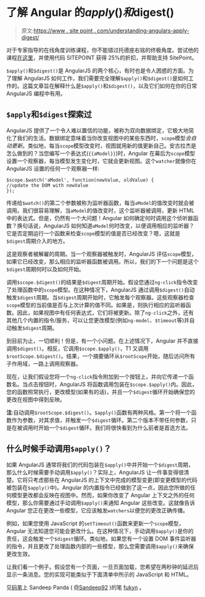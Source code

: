 # 了解 Angular 的$apply()和$digest()

> 原文:[https://www . site point . com/understanding-angulars-apply-digest/](https://www.sitepoint.com/understanding-angulars-apply-digest/)

对于专家指导的在线角度训练课程，你不能错过托德座右铭的终极角度。尝试他的课程[在这里](https://ultimateangular.com/)，并使用代码 SITEPOINT 获得 25%的折扣，并帮助支持 SitePoint。

`$apply()`和`$digest()`是 AngularJS 的两个核心，有时也是令人困惑的方面。为了理解 AngularJS 如何工作，我们需要完全理解`$apply()`和`$digest()`是如何工作的。这篇文章旨在解释什么是`$apply()`和`$digest()`，以及它们如何在你的日常 AngularJS 编程中有用。

## `$apply`和`$digest`探索过

AngularJS 提供了一个令人难以置信的功能，被称为双向数据绑定，它极大地简化了我们的生活。数据绑定意味着当你改变视图中的某些东西时，`scope`模型*会自动更新*。类似地，每当`scope`模型改变时，视图就用新的值更新自己。安古拉杰是怎么做到的？当您编写一个表达式(`{{aModel}}`)时，Angular 在幕后为`scope`模型设置一个观察器，每当模型发生变化时，它就会更新视图。这个`watcher`就像你在 AngularJS 设置的任何一个观察器一样:

```
$scope.$watch('aModel', function(newValue, oldValue) {
//update the DOM with newValue
});
```

传递给`$watch()`的第二个参数被称为监听器函数，每当`aModel`的值改变时就会被调用。我们很容易理解，当`aModel`的值改变时，这个监听器被调用，更新 HTML 中的表达式。但是，仍然有一个大问题！Angular 如何确定何时调用这个侦听器函数？换句话说，AngularJS 如何知道`aModel`何时改变，以便调用相应的监听器？它是否定期运行一个函数来检查`scope`模型的值是否已经改变？嗯，这就是`$digest`周期介入的地方。

这是观察者被解雇的周期。当一个观察器被触发时，AngularJS 评估`scope`模型，如果它已经改变，那么相应的监听器函数被调用。所以，我们的下一个问题是这个`$digest`周期何时以及如何开始。

调用`$scope.$digest()`的结果是`$digest`周期开始。假设您通过`ng-click`指令改变了处理函数中的`scope`模型。在这种情况下，AngularJS 通过调用`$digest()`自动触发`$digest`周期。当`$digest`周期开始时，它触发每个观察器。这些观察器检查`scope`模型的当前值是否与上次计算的值不同。如果是，则执行相应的监听器函数。因此，如果视图中有任何表达式，它们将被更新。除了`ng-click`之外，还有其他几个内置的指令/服务，可以让您更改模型(例如`ng-model`、`$timeout`等)并自动触发`$digest`周期。

到目前为止，一切顺利！但是，有一个小问题。在上述情况下，Angular 并不直接调用`$digest()`。相反，它调用`$scope.$apply()`，T1 又调用`$rootScope.$digest()`。结果，一个摘要循环从`$rootScope`开始，随后访问所有子作用域，一路上调用观察器。

现在，让我们假设您将一个`ng-click`指令附加到一个按钮上，并向它传递一个函数名。当点击按钮时，AngularJS 将函数调用包装在`$scope.$apply()`内。因此，您的函数照常执行，更改模型(如果有的话)，并且一个`$digest`循环开始确保您的更改在视图中得到反映。

**注**:自动调用`$rootScope.$digest()`。`$apply()`函数有两种风格。第一个将一个函数作为参数，对其求值，并触发一个`$digest`循环。第二个版本不带任何参数，只是在被调用时开始一个`$digest`循环。我们将很快看到为什么前者是首选方法。

## 什么时候手动调用`$apply()`？

如果 AngularJS 通常将我们的代码包装在`$apply()`中并开始一个`$digest`周期，那么什么时候需要手动调用`$apply()`？实际上，AngularJS 让一件事变得很清楚。它将只考虑那些在 AngularJS 的上下文中完成的模型变更(即变更模型的代码被包装在`$apply()`中)。Angular 的内置指令已经做到了这一点，因此您所做的任何模型更改都会反映在视图中。然而，如果你改变了 Angular 上下文之外的任何模型，那么你需要通过手动调用`$apply()`来通知 Angular 这些改变。这就像告诉 Angular 您正在更改一些模型，它应该触发`watchers`以便您的更改正确传播。

例如，如果您使用 JavaScript 的`setTimeout()`函数来更新一个`scope`模型，Angular 无法知道您可能会更改什么。在这种情况下，手动调用`$apply()`是你的责任，这会触发一个`$digest`循环。类似地，如果您有一个设置 DOM 事件监听器的指令，并且更改了处理函数内部的一些模型，那么您需要调用`$apply()`来确保更改生效。

让我们看一个例子。假设您有一个页面，一旦页面加载，您希望在两秒钟的延迟后显示一条消息。您的实现可能类似于下面清单中所示的 JavaScript 和 HTML。

见[码笔](http://codepen.io)上 Sandeep Panda ( [@Sandeep92](http://codepen.io/Sandeep92) )的笔 [fukyn](http://codepen.io/Sandeep92/pen/fukyn/) 。
